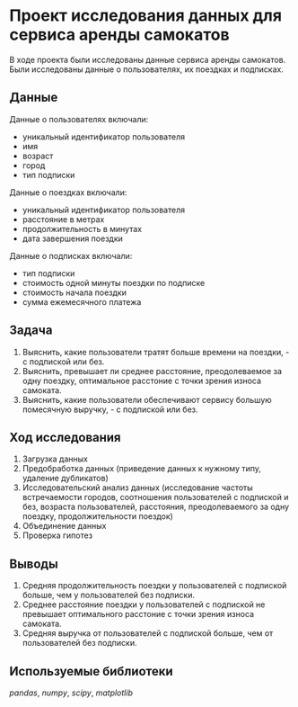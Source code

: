 # Проект исследования данных для сервиса аренды самокатов

В ходе проекта были исследованы данные сервиса аренды самокатов. Были исследованы данные о пользователях, их поездках и подписках.

## Данные

Данные о пользователях включали:
- уникальный идентификатор пользователя
- имя
- возраст
- город
- тип подписки

Данные о поездках включали:
- уникальный идентификатор пользователя
- расстояние в метрах
- продолжительность в минутах
- дата завершения поездки

Данные о подписках включали:
- тип подписки
- стоимость одной минуты поездки по подписке
- стоимость начала поездки
- сумма ежемесячного платежа

## Задача

1. Выяснить, какие пользователи тратят больше времени на поездки, - с подпиской или без.
2. Выяснить, превышает ли среднее расстояние, преодолеваемое за одну поездку, оптимальное расстоние с точки зрения износа самоката.
3. Выяснить, какие пользователи обеспечивают сервису большую помесячную выручку, - с подпиской или без.

## Ход исследования

1. Загрузка данных
2. Предобработка данных (приведение данных к нужному типу, удаление дубликатов)
3. Исследовательский анализ данных (исследование частоты встречаемости городов, соотношения пользователей с подпиской и без, возраста пользователей, расстояния, преодолеваемого за одну поездку, продолжительности поездок)
4. Объединение данных
5. Проверка гипотез

## Выводы

1. Средняя продолжительность поездки у пользователей с подпиской больше, чем у пользователей без подписки.
2. Среднее расстояние поездки у пользователей с подпиской не превышает оптимального расстоние с точки зрения износа самоката.
3. Средняя выручка от пользователей с подпиской больше, чем от пользователей без подписки.

## Используемые библиотеки
*pandas*, *numpy*, *scipy*, *matplotlib*
